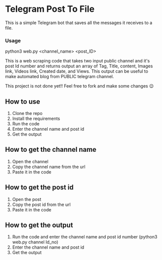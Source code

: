 # Telegram Post To File

This is a simple Telegram bot that saves all the messages it receives to a file.

### Usage

python3 web.py <channel_name> <post_ID>

This is a web scraping code that takes two input public channel and it's post Id number and returns output an array of Tag, Title, content, Images link, Videos link, Created date, and Views.
This output can be useful to make automated blog from PUBLIC telegram channel.

This project is not done yet!!
Feel free to fork and make some changes 😉

## How to use

1. Clone the repo
2. Install the requirements
3. Run the code
4. Enter the channel name and post id
5. Get the output

## How to get the channel name

1. Open the channel
2. Copy the channel name from the url
3. Paste it in the code

## How to get the post id

1. Open the post
2. Copy the post id from the url
3. Paste it in the code

## How to get the output

1. Run the code and enter the channel name and post id number (python3 web.py channel Id_no)
2. Enter the channel name and post id
3. Get the output
